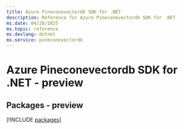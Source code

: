 ```yaml
---
title: Azure Pineconevectordb SDK for .NET
description: Reference for Azure Pineconevectordb SDK for .NET
ms.date: 04/28/2025
ms.topic: reference
ms.devlang: dotnet
ms.service: pineconevectordb
---
```

# Azure Pineconevectordb SDK for .NET - preview
## Packages - preview
[!INCLUDE [packages](pineconevectordb-index.md)]